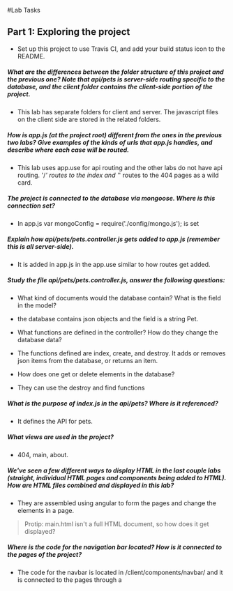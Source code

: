 #Lab Tasks

## Part 1: Exploring the project

- Set up this project to use Travis CI, and add your build status icon to the README.

##### What are the differences between the folder structure of this project and the previous one? Note that api/pets is server-side routing specific to the database, and the client folder contains the client-side portion of the project.

- This lab has separate folders for client and server. The javascript files on the client side are stored in the related folders.

##### How is app.js (at the project root) different from the ones in the previous two labs? Give examples of the kinds of urls that app.js handles, and describe where each case will be routed.

- This lab uses app.use for api routing and the other labs do not have api routing. '/*' routes to the index and '*' routes to the 404 pages as a wild card.

##### The project is connected to the database via mongoose. Where is this connection set?

- In app.js var mongoConfig = require('./config/mongo.js'); is set

##### Explain how api/pets/pets.controller.js gets added to app.js (remember this is all server-side).

- It is added in app.js in the app.use similar to how routes get added.

##### Study the file api/pets/pets.controller.js, answer the following questions:

-  What kind of documents would the database contain? What is the field in the model?

- the database contains json objects and the field is a string Pet.

-  What functions are defined in the controller? How do they change the database data?

- The functions defined are index, create, and destroy. It adds or removes json items from the database, or returns an item.

-  How does one get or delete elements in the database?

- They can use the destroy and find functions

##### What is the purpose of index.js in the api/pets? Where is it referenced?

- It defines the API for pets.

##### What views are used in the project?

- 404, main, about.

##### We've seen a few different ways to display HTML in the last couple labs (straight, individual HTML pages and components being added to HTML). How are HTML files combined and displayed in this lab? 

- They are assembled using angular to form the pages and change the elements in a page.

>Protip: main.html isn't a full HTML document, so how does it get displayed?

##### Where is the code for the navigation bar located? How is it connected to the pages of the project?

- The code for the navbar is located in /client/components/navbar/ and it is connected to the pages through a <script> element in the head.

##### client/app.js performs client-side routing. How do you think it works?

- We think it works by providing the url Route and location route, but if it cannot find that, it returns the 404 page.

## Part 2: Add another field to pet data.

- Add a numeric field to the pet model (say, for example, weight). Add a field to enter weight when a new pet document is created. Add a field in the main page to show the heaviest of all pets and its weight. Remember to practice TDD and perform frequent commits.

>Protip: Make sure to separate business logic functions from functions that make http calls. That is, don't have a function that performs both. This alows for optimal testing conditions.

## Part 3: Add a GPA calculator

- Add a view to enter courses and display the GPA. Add a link on the navigation bar that leads to it; add the corresponding route. Entered courses (name, credits, letter grade) must be stored in the database. Practice TDD and perform frequent commits. Don't forget to add new files to git before committing. Use the refactoring menu when renaming files (this will rename then in the git repo as well). Remember to check out you test coverage, and watch your build history on Travis-CI.
